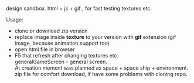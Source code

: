 design sandbox. html + js + gif , for fast testing textures etc.  

Usage:
- clone or download zip version
- replace image inside **texture** to your version with **gif** extension (gif image, because animation support too)
- open html file in browser
- F5 that refresh after changing textures etc.  
generalGameScreen - general screen.  
At creation moment was planned as space + space ship + environment.  
zip file for comfort download, if have some problems with cloning repo.